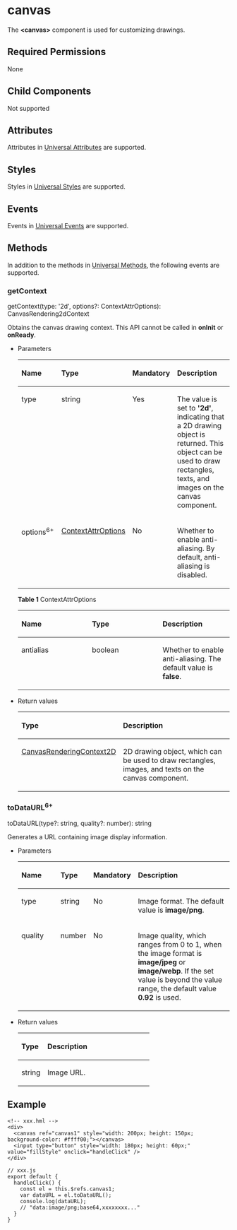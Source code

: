 # canvas<a name="EN-US_TOPIC_0000001127284886"></a>

The  **<canvas\>**  component is used for customizing drawings.

## Required Permissions<a name="section11257113618419"></a>

None

## Child Components<a name="section9288143101012"></a>

Not supported

## Attributes<a name="section2907183951110"></a>

Attributes in  [Universal Attributes](js-components-common-attributes.md)  are supported.

## Styles<a name="section5775351116"></a>

Styles in  [Universal Styles](js-components-common-styles.md)  are supported.

## Events<a name="section1729055142211"></a>

Events in  [Universal Events](js-components-common-events.md)  are supported.

## Methods<a name="section47669296127"></a>

In addition to the methods in  [Universal Methods](js-components-common-methods.md), the following events are supported.

### getContext<a name="section18710131144813"></a>

getContext\(type: '2d', options?:  ContextAttrOptions\): CanvasRendering2dContext

Obtains the canvas drawing context. This API cannot be called in  **onInit**  or  **onReady**.

-   Parameters

    <a name="table3592161817496"></a>
    <table><thead align="left"><tr id="row19592141864916"><th class="cellrowborder" valign="top" width="21.04%" id="mcps1.1.5.1.1"><p id="p229575610288"><a name="p229575610288"></a><a name="p229575610288"></a>Name</p>
    </th>
    <th class="cellrowborder" valign="top" width="15.260000000000002%" id="mcps1.1.5.1.2"><p id="p929585682819"><a name="p929585682819"></a><a name="p929585682819"></a>Type</p>
    </th>
    <th class="cellrowborder" valign="top" width="7.5200000000000005%" id="mcps1.1.5.1.3"><p id="p1184145643311"><a name="p1184145643311"></a><a name="p1184145643311"></a>Mandatory</p>
    </th>
    <th class="cellrowborder" valign="top" width="56.18%" id="mcps1.1.5.1.4"><p id="p1929645618282"><a name="p1929645618282"></a><a name="p1929645618282"></a>Description</p>
    </th>
    </tr>
    </thead>
    <tbody><tr id="row1559261834915"><td class="cellrowborder" valign="top" width="21.04%" headers="mcps1.1.5.1.1 "><p id="p115927183493"><a name="p115927183493"></a><a name="p115927183493"></a>type</p>
    </td>
    <td class="cellrowborder" valign="top" width="15.260000000000002%" headers="mcps1.1.5.1.2 "><p id="p95921918114914"><a name="p95921918114914"></a><a name="p95921918114914"></a>string</p>
    </td>
    <td class="cellrowborder" valign="top" width="7.5200000000000005%" headers="mcps1.1.5.1.3 "><p id="p1084205619334"><a name="p1084205619334"></a><a name="p1084205619334"></a>Yes</p>
    </td>
    <td class="cellrowborder" valign="top" width="56.18%" headers="mcps1.1.5.1.4 "><p id="p94820268342"><a name="p94820268342"></a><a name="p94820268342"></a>The value is set to <strong id="b11562042143418"><a name="b11562042143418"></a><a name="b11562042143418"></a>'2d'</strong>, indicating that a 2D drawing object is returned. This object can be used to draw rectangles, texts, and images on the canvas component.</p>
    </td>
    </tr>
    <tr id="row195921118184916"><td class="cellrowborder" valign="top" width="21.04%" headers="mcps1.1.5.1.1 "><p id="p45928181498"><a name="p45928181498"></a><a name="p45928181498"></a>options<sup id="sup710512322033"><a name="sup710512322033"></a><a name="sup710512322033"></a>6+</sup></p>
    </td>
    <td class="cellrowborder" valign="top" width="15.260000000000002%" headers="mcps1.1.5.1.2 "><p id="p10111319172612"><a name="p10111319172612"></a><a name="p10111319172612"></a><a href="#table87141136171717">ContextAttrOptions</a></p>
    </td>
    <td class="cellrowborder" valign="top" width="7.5200000000000005%" headers="mcps1.1.5.1.3 "><p id="p184115663319"><a name="p184115663319"></a><a name="p184115663319"></a>No</p>
    </td>
    <td class="cellrowborder" valign="top" width="56.18%" headers="mcps1.1.5.1.4 "><p id="p6592518124911"><a name="p6592518124911"></a><a name="p6592518124911"></a>Whether to enable anti-aliasing. By default, anti-aliasing is disabled.</p>
    </td>
    </tr>
    </tbody>
    </table>

    **Table  1**  ContextAttrOptions

    <a name="table87141136171717"></a>
    <table><thead align="left"><tr id="row13714163615179"><th class="cellrowborder" valign="top" width="33.33333333333333%" id="mcps1.2.4.1.1"><p id="p1315935981716"><a name="p1315935981716"></a><a name="p1315935981716"></a>Name</p>
    </th>
    <th class="cellrowborder" valign="top" width="33.33333333333333%" id="mcps1.2.4.1.2"><p id="p21591759121715"><a name="p21591759121715"></a><a name="p21591759121715"></a>Type</p>
    </th>
    <th class="cellrowborder" valign="top" width="33.33333333333333%" id="mcps1.2.4.1.3"><p id="p115945931710"><a name="p115945931710"></a><a name="p115945931710"></a>Description</p>
    </th>
    </tr>
    </thead>
    <tbody><tr id="row17151636111717"><td class="cellrowborder" valign="top" width="33.33333333333333%" headers="mcps1.2.4.1.1 "><p id="p102771695180"><a name="p102771695180"></a><a name="p102771695180"></a>antialias</p>
    </td>
    <td class="cellrowborder" valign="top" width="33.33333333333333%" headers="mcps1.2.4.1.2 "><p id="p1227710916188"><a name="p1227710916188"></a><a name="p1227710916188"></a>boolean</p>
    </td>
    <td class="cellrowborder" valign="top" width="33.33333333333333%" headers="mcps1.2.4.1.3 "><p id="p5277099182"><a name="p5277099182"></a><a name="p5277099182"></a>Whether to enable anti-aliasing. The default value is <strong id="b0624355174210"><a name="b0624355174210"></a><a name="b0624355174210"></a>false</strong>.</p>
    </td>
    </tr>
    </tbody>
    </table>

-   Return values

    <a name="table0782932202818"></a>
    <table><thead align="left"><tr id="row3782832172814"><th class="cellrowborder" valign="top" width="19.77%" id="mcps1.1.3.1.1"><p id="p1278314323284"><a name="p1278314323284"></a><a name="p1278314323284"></a>Type</p>
    </th>
    <th class="cellrowborder" valign="top" width="80.23%" id="mcps1.1.3.1.2"><p id="p17783153216281"><a name="p17783153216281"></a><a name="p17783153216281"></a>Description</p>
    </th>
    </tr>
    </thead>
    <tbody><tr id="row278317321285"><td class="cellrowborder" valign="top" width="19.77%" headers="mcps1.1.3.1.1 "><p id="p368814141577"><a name="p368814141577"></a><a name="p368814141577"></a><a href="js-components-canvas-canvasrenderingcontext2d.md">CanvasRenderingContext2D</a></p>
    </td>
    <td class="cellrowborder" valign="top" width="80.23%" headers="mcps1.1.3.1.2 "><p id="p1537310444489"><a name="p1537310444489"></a><a name="p1537310444489"></a>2D drawing object, which can be used to draw rectangles<span id="ph12120164516264"><a name="ph12120164516264"></a><a name="ph12120164516264"></a>, images,</span> and texts on the canvas component.</p>
    </td>
    </tr>
    </tbody>
    </table>


### toDataURL<sup>6+</sup><a name="section16338154813483"></a>

toDataURL\(type?: string, quality?: number\): string

Generates a URL containing image display information.

-   Parameters

    <a name="table1972913125017"></a>
    <table><thead align="left"><tr id="row972933145015"><th class="cellrowborder" valign="top" width="21.04%" id="mcps1.1.5.1.1"><p id="p87291315508"><a name="p87291315508"></a><a name="p87291315508"></a>Name</p>
    </th>
    <th class="cellrowborder" valign="top" width="15.260000000000002%" id="mcps1.1.5.1.2"><p id="p1072919316505"><a name="p1072919316505"></a><a name="p1072919316505"></a>Type</p>
    </th>
    <th class="cellrowborder" valign="top" width="7.5200000000000005%" id="mcps1.1.5.1.3"><p id="p11119820134420"><a name="p11119820134420"></a><a name="p11119820134420"></a>Mandatory</p>
    </th>
    <th class="cellrowborder" valign="top" width="56.18%" id="mcps1.1.5.1.4"><p id="p872916310508"><a name="p872916310508"></a><a name="p872916310508"></a>Description</p>
    </th>
    </tr>
    </thead>
    <tbody><tr id="row167295395016"><td class="cellrowborder" valign="top" width="21.04%" headers="mcps1.1.5.1.1 "><p id="p0729103105015"><a name="p0729103105015"></a><a name="p0729103105015"></a>type</p>
    </td>
    <td class="cellrowborder" valign="top" width="15.260000000000002%" headers="mcps1.1.5.1.2 "><p id="p1872993205018"><a name="p1872993205018"></a><a name="p1872993205018"></a>string</p>
    </td>
    <td class="cellrowborder" valign="top" width="7.5200000000000005%" headers="mcps1.1.5.1.3 "><p id="p1511910203441"><a name="p1511910203441"></a><a name="p1511910203441"></a>No</p>
    </td>
    <td class="cellrowborder" valign="top" width="56.18%" headers="mcps1.1.5.1.4 "><p id="p209224525110"><a name="p209224525110"></a><a name="p209224525110"></a>Image format. The default value is <strong id="b4381617131817"><a name="b4381617131817"></a><a name="b4381617131817"></a>image/png</strong>.</p>
    </td>
    </tr>
    <tr id="row77303345020"><td class="cellrowborder" valign="top" width="21.04%" headers="mcps1.1.5.1.1 "><p id="p3304419154314"><a name="p3304419154314"></a><a name="p3304419154314"></a>quality</p>
    </td>
    <td class="cellrowborder" valign="top" width="15.260000000000002%" headers="mcps1.1.5.1.2 "><p id="p591623145012"><a name="p591623145012"></a><a name="p591623145012"></a>number</p>
    </td>
    <td class="cellrowborder" valign="top" width="7.5200000000000005%" headers="mcps1.1.5.1.3 "><p id="p71196204446"><a name="p71196204446"></a><a name="p71196204446"></a>No</p>
    </td>
    <td class="cellrowborder" valign="top" width="56.18%" headers="mcps1.1.5.1.4 "><p id="p154271418165118"><a name="p154271418165118"></a><a name="p154271418165118"></a>Image quality, which ranges from 0 to 1, when the image format is <strong id="b15931192220406"><a name="b15931192220406"></a><a name="b15931192220406"></a>image/jpeg</strong> or <strong id="b693117224406"><a name="b693117224406"></a><a name="b693117224406"></a>image/webp</strong>. If the set value is beyond the value range, the default value <strong id="b167851581370"><a name="b167851581370"></a><a name="b167851581370"></a>0.92</strong> is used.</p>
    </td>
    </tr>
    </tbody>
    </table>

-   Return values

    <a name="table840318881017"></a>
    <table><thead align="left"><tr id="row4403128141019"><th class="cellrowborder" valign="top" width="19.77%" id="mcps1.1.3.1.1"><p id="p1440311815106"><a name="p1440311815106"></a><a name="p1440311815106"></a>Type</p>
    </th>
    <th class="cellrowborder" valign="top" width="80.23%" id="mcps1.1.3.1.2"><p id="p18403185106"><a name="p18403185106"></a><a name="p18403185106"></a>Description</p>
    </th>
    </tr>
    </thead>
    <tbody><tr id="row640378101013"><td class="cellrowborder" valign="top" width="19.77%" headers="mcps1.1.3.1.1 "><p id="p13403983101"><a name="p13403983101"></a><a name="p13403983101"></a>string</p>
    </td>
    <td class="cellrowborder" valign="top" width="80.23%" headers="mcps1.1.3.1.2 "><p id="p1248949111020"><a name="p1248949111020"></a><a name="p1248949111020"></a>Image URL.</p>
    </td>
    </tr>
    </tbody>
    </table>


## Example<a name="section42931433142318"></a>

```
<!-- xxx.hml -->
<div>
  <canvas ref="canvas1" style="width: 200px; height: 150px; background-color: #ffff00;"></canvas>
  <input type="button" style="width: 180px; height: 60px;" value="fillStyle" onclick="handleClick" />
</div>
```

```
// xxx.js
export default {
  handleClick() {
    const el = this.$refs.canvas1;
    var dataURL = el.toDataURL();
    console.log(dataURL);
    // "data:image/png;base64,xxxxxxxx..."
  }
}
```

